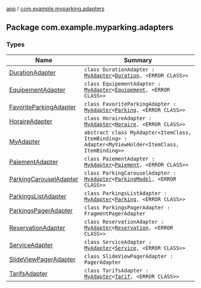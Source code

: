 [app](../index.md) / [com.example.myparking.adapters](./index.md)

## Package com.example.myparking.adapters

### Types

| Name | Summary |
|---|---|
| [DurationAdapter](-duration-adapter/index.md) | `class DurationAdapter : `[`MyAdapter`](-my-adapter/index.md)`<`[`Duration`](../com.example.myparking.models/-duration/index.md)`, <ERROR CLASS>>` |
| [EquipementAdapter](-equipement-adapter/index.md) | `class EquipementAdapter : `[`MyAdapter`](-my-adapter/index.md)`<`[`Equipement`](../com.example.myparking.models/-equipement/index.md)`, <ERROR CLASS>>` |
| [FavoriteParkingAdapter](-favorite-parking-adapter/index.md) | `class FavoriteParkingAdapter : `[`MyAdapter`](-my-adapter/index.md)`<`[`Parking`](../com.example.myparking.models/-parking/index.md)`, <ERROR CLASS>>` |
| [HoraireAdapter](-horaire-adapter/index.md) | `class HoraireAdapter : `[`MyAdapter`](-my-adapter/index.md)`<`[`Horaire`](../com.example.myparking.models/-horaire/index.md)`, <ERROR CLASS>>` |
| [MyAdapter](-my-adapter/index.md) | `abstract class MyAdapter<ItemClass, ItemBinding> : Adapter<MyViewHolder<ItemClass, ItemBinding>>` |
| [PaiementAdapter](-paiement-adapter/index.md) | `class PaiementAdapter : `[`MyAdapter`](-my-adapter/index.md)`<`[`Paiement`](../com.example.myparking.models/-paiement/index.md)`, <ERROR CLASS>>` |
| [ParkingCarouselAdapter](-parking-carousel-adapter/index.md) | `class ParkingCarouselAdapter : `[`MyAdapter`](-my-adapter/index.md)`<`[`ParkingModel`](../com.example.myparking.models/-parking-model/index.md)`, <ERROR CLASS>>` |
| [ParkingsListAdapter](-parkings-list-adapter/index.md) | `class ParkingsListAdapter : `[`MyAdapter`](-my-adapter/index.md)`<`[`Parking`](../com.example.myparking.models/-parking/index.md)`, <ERROR CLASS>>` |
| [ParkingsPagerAdapter](-parkings-pager-adapter/index.md) | `class ParkingsPagerAdapter : FragmentPagerAdapter` |
| [ReservationAdapter](-reservation-adapter/index.md) | `class ReservationAdapter : `[`MyAdapter`](-my-adapter/index.md)`<`[`Reservation`](../com.example.myparking.models/-reservation/index.md)`, <ERROR CLASS>>` |
| [ServiceAdapter](-service-adapter/index.md) | `class ServiceAdapter : `[`MyAdapter`](-my-adapter/index.md)`<`[`Service`](../com.example.myparking.models/-service/index.md)`, <ERROR CLASS>>` |
| [SlideViewPagerAdapter](-slide-view-pager-adapter/index.md) | `class SlideViewPagerAdapter : PagerAdapter` |
| [TarifsAdapter](-tarifs-adapter/index.md) | `class TarifsAdapter : `[`MyAdapter`](-my-adapter/index.md)`<`[`Tarif`](../com.example.myparking.models/-tarif/index.md)`, <ERROR CLASS>>` |
